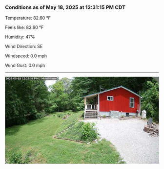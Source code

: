 ### Conditions as of May 18, 2025 at 12:31:15 PM CDT 

Temperature: 82.60 &deg;F

Feels like: 82.60 &deg;F

Humidity: 47%

Wind Direction: SE

Windspeed: 0.0 mph

Wind Gust: 0.0 mph

---

<img src="./images/latest.jpeg"/>


